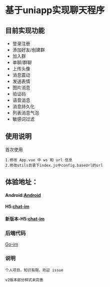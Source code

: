 # 基于uniapp实现聊天程序
## 目前实现功能
- 登录注册
- 添加好友/创建群
- 加入群
- 单聊/群聊
- 上传头像
- 消息震动
- 发送表情
- 图片消息
- 验证码
- 语音消息
- 消息持久化
- 列表消息气泡
- 敏感词过滤


## 使用说明
首次使用
```
1.修改 App.vue 中 ws 和 url 信息
2.修改utils目录下index.js中config.baseUrl的url
```
## 体验地址：
#### Android:[Android](http://doc.bo5.xyz/Android-chat-im.apk)
#### H5:[chat-im](http://doc.bo5.xyz/h5/)
#### 新版本-H5:[chat-im](http://doc.bo5.xyz/h5s/)


### 后端代码
[Go-im](https://github.com/ltsj404/Go-im)

### 说明
```
个人项目，知识有限，欢迎 issue

v2版本部分样式未完善
```
